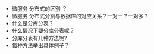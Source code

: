 * 微服务 分布式的区别 ？
* 微服务 分布式分别与数据库的对应关系？一对一？一对多？
* 什么是分库分表？ 
* 什么情况下要分库分表呢？
* 分库分表有几种方法呢? 
* 每种方法举出具体例子？

